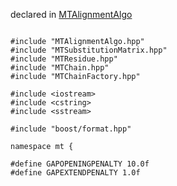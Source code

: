
declared in [MTAlignmentAlgo](MTAlignmentAlgo.hpp.md)

~~~ { .cpp }

#include "MTAlignmentAlgo.hpp"
#include "MTSubstitutionMatrix.hpp"
#include "MTResidue.hpp"
#include "MTChain.hpp"
#include "MTChainFactory.hpp"

#include <iostream>
#include <cstring>
#include <sstream>

#include "boost/format.hpp"

namespace mt {

#define GAPOPENINGPENALTY 10.0f 
#define GAPEXTENDPENALTY 1.0f

~~~

